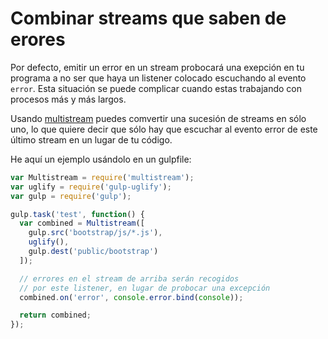 # Combinar streams que saben de erores

Por defecto, emitir un error en un stream probocará una exepción en tu programa a no ser que haya un listener colocado escuchando al evento `error`. Esta situación se puede complicar cuando estas trabajando con procesos más y más largos.

Usando [multistream](https://github.com/feross/multistream) puedes comvertir una sucesión de streams en sólo uno, lo que quiere decir que sólo hay que escuchar al evento error de este último stream en un lugar de tu código.

He aquí un ejemplo usándolo en un gulpfile:

```js
var Multistream = require('multistream');
var uglify = require('gulp-uglify');
var gulp = require('gulp');

gulp.task('test', function() {
  var combined = Multistream([
    gulp.src('bootstrap/js/*.js'),
    uglify(),
    gulp.dest('public/bootstrap')
  ]);

  // errores en el stream de arriba serán recogidos
  // por este listener, en lugar de probocar una excepción
  combined.on('error', console.error.bind(console));

  return combined;
});
```
